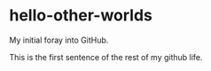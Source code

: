# hello-other-worlds
My initial foray into GitHub.

This is the first sentence of the rest of my github life.
